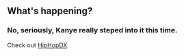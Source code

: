 ## What's happening?

### No, seriously, Kanye really steped into it this time.
Check out [HipHopDX](https://hiphopdx.com)
